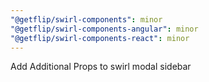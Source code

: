 ```yaml
---
"@getflip/swirl-components": minor
"@getflip/swirl-components-angular": minor
"@getflip/swirl-components-react": minor
---
```


Add Additional Props to swirl modal sidebar
